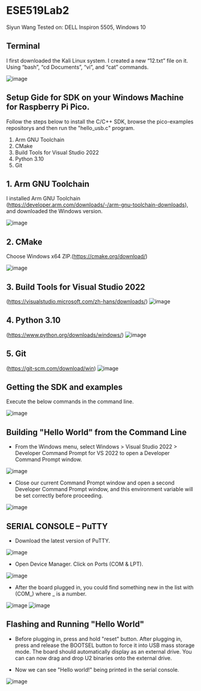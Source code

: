 # ESE519Lab2
Siyun Wang
Tested on: DELL Inspiron 5505, Windows 10

## Terminal
I first downloaded the Kali Linux system. I created a new “12.txt” file on it. Using “bash”, “cd Documents”, “vi”, and “cat” commands.

![image](https://user-images.githubusercontent.com/113930091/194969108-ba7c28d8-4371-4cb9-976c-ba4986e36c51.png)

## Setup Gide for SDK on your Windows Machine for Raspberry Pi Pico.
Follow the steps below to install the C/C++ SDK, browse the pico-examples repositorys and then run the "hello_usb.c" program.

1. Arm GNU Toolchain
2. CMake
3. Build Tools for Visual Studio 2022
4. Python 3.10
5. Git

## 1. Arm GNU Toolchain
I installed Arm GNU Toolchain (https://developer.arm.com/downloads/-/arm-gnu-toolchain-downloads), and downloaded the Windows version.

![image](https://user-images.githubusercontent.com/113930091/194969871-b0663edd-a1b7-4cfe-9109-d2924d1b1b71.png)


## 2. CMake
Choose Windows x64 ZIP.(https://cmake.org/download/)

![image](https://user-images.githubusercontent.com/113930091/194970085-8986309e-7285-40b9-a8d9-d7d390ed56f2.png)

## 3. Build Tools for Visual Studio 2022
(https://visualstudio.microsoft.com/zh-hans/downloads/)
![image](https://user-images.githubusercontent.com/113930091/194970335-a58f8ea6-cb52-49e8-90d6-597064674835.png)

## 4. Python 3.10
(https://www.python.org/downloads/windows/)
![image](https://user-images.githubusercontent.com/113930091/194970578-7100e27c-819b-4fa2-a82c-e17b23e91d14.png)

## 5. Git
(https://git-scm.com/download/win)
![image](https://user-images.githubusercontent.com/113930091/194970740-5ab91d2e-aacb-4570-a4e4-9e0dea8bfdce.png)


## Getting the SDK and examples
Execute the below commands in the command line.

![image](https://user-images.githubusercontent.com/113930091/194971075-f1e47f75-1b14-4402-8e20-4f64a8d1e5ba.png)

##  Building "Hello World" from the Command Line
- From the Windows menu, select Windows > Visual Studio 2022 > Developer Command Prompt for VS 2022 to open a Developer Command Prompt window.

![image](https://user-images.githubusercontent.com/113930091/194971937-63516c17-8d44-4bc1-9444-9af56b5c50e3.png)

- Close our current Command Prompt window and open a second Developer Command Prompt window, and this environment variable will be set correctly before proceeding.

![image](https://user-images.githubusercontent.com/113930091/194972227-4c27772b-81e4-4b3f-b5c4-c6d664571209.png)


## SERIAL CONSOLE – PuTTY
- Download the latest version of PuTTY.

![image](https://user-images.githubusercontent.com/113930091/194973213-a103e311-c415-46f1-9530-b4ccb7affe04.png)

- Open Device Manager. Click on Ports (COM & LPT).

 ![image](https://user-images.githubusercontent.com/113930091/194973529-8b40bc4f-8b80-48f7-a61d-4f8d245c0e9a.png)
 
- After the board plugged in, you could find something new in the list with (COM_) where _ is a number.

 ![image](https://user-images.githubusercontent.com/113930091/194974140-9bec9b2f-9cbf-42b0-b394-939a290509c8.png)
 ![image](https://user-images.githubusercontent.com/113930091/194975418-915e11eb-2bd6-4b1e-aab7-280279866185.png)

## Flashing and Running "Hello World"
- Before plugging in, press and hold "reset" button. After plugging in, press and release the BOOTSEL button to force it into USB mass storage mode. The board should automatically display as an external drive. You can can now drag and drop U2 binaries onto the external drive.

- Now we can see "Hello world!" being printed in the serial console.

![image](https://user-images.githubusercontent.com/113930091/194976249-8778978b-d556-447c-9ea9-3e233cbec232.png)
